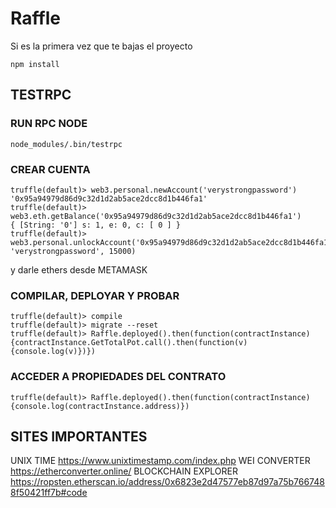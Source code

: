 # Raffle

Si es la primera vez que te bajas el proyecto

```
npm install
```

## TESTRPC

### RUN RPC NODE

```
node_modules/.bin/testrpc
```

### CREAR CUENTA

```
truffle(default)> web3.personal.newAccount('verystrongpassword')
'0x95a94979d86d9c32d1d2ab5ace2dcc8d1b446fa1'
truffle(default)> web3.eth.getBalance('0x95a94979d86d9c32d1d2ab5ace2dcc8d1b446fa1')
{ [String: '0'] s: 1, e: 0, c: [ 0 ] }
truffle(default)> web3.personal.unlockAccount('0x95a94979d86d9c32d1d2ab5ace2dcc8d1b446fa1', 'verystrongpassword', 15000)
```

y darle ethers desde METAMASK

### COMPILAR, DEPLOYAR Y PROBAR

```
truffle(default)> compile
truffle(default)> migrate --reset
truffle(default)> Raffle.deployed().then(function(contractInstance) {contractInstance.GetTotalPot.call().then(function(v) {console.log(v)})})
```

### ACCEDER A PROPIEDADES DEL CONTRATO

```
truffle(default)> Raffle.deployed().then(function(contractInstance) {console.log(contractInstance.address)})
```

## SITES IMPORTANTES

UNIX TIME https://www.unixtimestamp.com/index.php
WEI CONVERTER https://etherconverter.online/
BLOCKCHAIN EXPLORER https://ropsten.etherscan.io/address/0x6823e2d47577eb87d97a75b7667488f50421ff7b#code